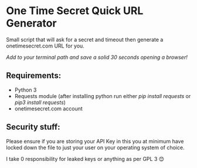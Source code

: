 # One Time Secret Quick URL Generator 

Small script that will ask for a secret and timeout then generate a onetimesecret.com URL for you.

*Add to your terminal path and save a solid 30 seconds opening a browser!*

## Requirements:
- Python 3
- Requests module (after installing python run either *pip install requests* or *pip3 install requests*)
- onetimesecret.com account


## Security stuff:

Please ensure if you are storing your API Key in this you at minimum have locked down the file to just your user on your operating system of choice.

I take 0 responsibility for leaked keys or anything as per GPL 3 😊
